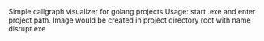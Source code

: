 Simple callgraph visualizer for golang projects
Usage: start .exe and enter project path. Image would be created in project directory root with name disrupt.exe
